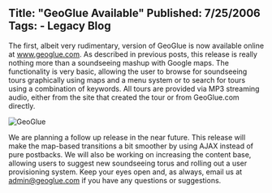 Title: "GeoGlue Available"
Published: 7/25/2006
Tags:
    - Legacy Blog
---
The first, albeit very rudimentary, version of GeoGlue is now available online at www.geoglue.com. As described in previous posts, this release is really nothing more than a soundseeing mashup with Google maps. The functionality is very basic, allowing the user to browse for soundseeing tours graphically using maps and a menu system or to search for tours using a combination of keywords. All tours are provided via MP3 streaming audio, either from the site that created the tour or from GeoGlue.com directly.

![GeoGlue](https://s3.amazonaws.com/s3.beckshome.com/20060725-GeoGlue.gif)

We are planning a follow up release in the near future. This release will make the map-based transitions a bit smoother by using AJAX instead of pure postbacks. We will also be working on increasing the content base, allowing users to suggest new soundseeing torus and rolling out a user provisioning system. Keep your eyes open and, as always, email us at admin@geoglue.com if you have any questions or suggestions.